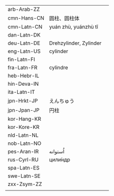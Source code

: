 | | | |
|-|-|-|
| arb-Arab-ZZ |  |  |
| cmn-Hans-CN | 圆柱、圆柱体 |  |
| cmn-Latn-CN | yuán zhù, yuánzhù tǐ |  |
| dan-Latn-DK |  |  |
| deu-Latn-DE | Drehzylinder, Zylinder |  |
| eng-Latn-US | cylinder |  |
| fin-Latn-FI |  |  |
| fra-Latn-FR | cylindre |  |
| heb-Hebr-IL |  |  |
| hin-Deva-IN |  |  |
| ita-Latn-IT |  |  |
| jpn-Hrkt-JP | えんちゅう |  |
| jpn-Jpan-JP | 円柱 |  |
| kor-Hang-KR |  |  |
| kor-Kore-KR |  |  |
| nld-Latn-NL |  |  |
| nob-Latn-NO |  |  |
| pes-Aran-IR | اُستوانه |  |
| rus-Cyrl-RU | цили́ндр |  |
| spa-Latn-ES |  |  |
| swe-Latn-SE |  |  |
| zxx-Zsym-ZZ |  |  |
|  |  |  |